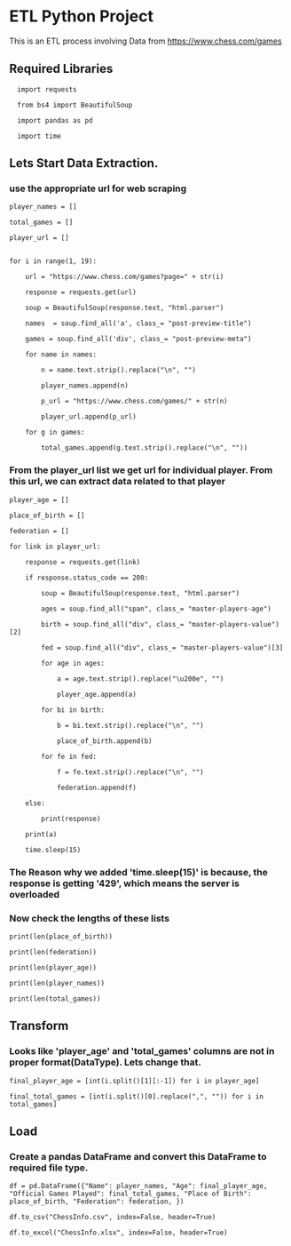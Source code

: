 # ETL Python Project 
This is an ETL process involving Data from https://www.chess.com/games
## Required Libraries
      import requests
      
      from bs4 import BeautifulSoup
      
      import pandas as pd
      
      import time
## Lets Start Data Extraction.
### use the appropriate url for web scraping
    player_names = []
    
    total_games = []
    
    player_url = []
    
    
    for i in range(1, 19):
    
        url = "https://www.chess.com/games?page=" + str(i)
        
        response = requests.get(url)
        
        soup = BeautifulSoup(response.text, "html.parser")
        
        names  = soup.find_all('a', class_= "post-preview-title")
        
        games = soup.find_all('div', class_= "post-preview-meta")
        
        for name in names:
        
            n = name.text.strip().replace("\n", "")
        
            player_names.append(n)
    
            p_url = "https://www.chess.com/games/" + str(n)
            
            player_url.append(p_url)
    
        for g in games:
            
            total_games.append(g.text.strip().replace("\n", ""))

### From the player_url list we get url for individual player. From this url, we can extract data related to that player

    player_age = []
    
    place_of_birth = []
    
    federation = []
    
    for link in player_url:
    
        response = requests.get(link)
        
        if response.status_code == 200:
        
            soup = BeautifulSoup(response.text, "html.parser")
            
            ages = soup.find_all("span", class_= "master-players-age")
            
            birth = soup.find_all("div", class_= "master-players-value")[2]
            
            fed = soup.find_all("div", class_= "master-players-value")[3]
            
            for age in ages:
            
                a = age.text.strip().replace("\u200e", "")
                
                player_age.append(a)
            
            for bi in birth:
            
                b = bi.text.strip().replace("\n", "")
                
                place_of_birth.append(b)
            
            for fe in fed:
            
                f = fe.text.strip().replace("\n", "")
                
                federation.append(f)
        
        else:
        
            print(response)
  
        print(a)
        
        time.sleep(15)

### The Reason why we added 'time.sleep(15)' is because, the response is getting '429', which means the server is overloaded

### Now check the lengths of these lists
    print(len(place_of_birth))
    
    print(len(federation))
    
    print(len(player_age))
    
    print(len(player_names))
    
    print(len(total_games))

## Transform
### Looks like 'player_age' and 'total_games' columns are not in proper format(DataType). Lets change that.
    final_player_age = [int(i.split()[1][:-1]) for i in player_age]
    
    final_total_games = [int(i.split()[0].replace(",", "")) for i in total_games]

## Load

### Create a pandas DataFrame and convert this DataFrame to required file type.
    df = pd.DataFrame({"Name": player_names, "Age": final_player_age, "Official Games Played": final_total_games, "Place of Birth": place_of_birth, "Federation": federation, })
    
    df.to_csv("ChessInfo.csv", index=False, header=True)
    
    df.to_excel("ChessInfo.xlsx", index=False, header=True)

